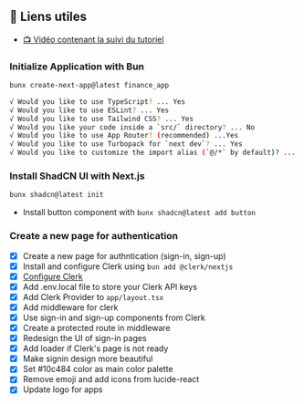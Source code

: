 ## 🔗 Liens utiles

- [📺 Vidéo contenant la suivi du tutoriel](https://www.youtube.com/watch?v=N_uNKAus0II)


### Initialize Application with Bun
```bash
bunx create-next-app@latest finance_app

√ Would you like to use TypeScript? ... Yes
√ Would you like to use ESLint? ... Yes
√ Would you like to use Tailwind CSS? ... Yes
√ Would you like your code inside a `src/` directory? ... No
√ Would you like to use App Router? (recommended) ...Yes
√ Would you like to use Turbopack for `next dev`? ... Yes
√ Would you like to customize the import alias (`@/*` by default)? ... No
```


### Install ShadCN UI with Next.js
```bash
bunx shadcn@latest init
```

- Install button component with `bunx shadcn@latest add button`

### Create a new page for authentication

- [x] Create a new page for authntication (sign-in, sign-up)
- [x] Install and configure Clerk using `bun add @clerk/nextjs`
- [x] [Configure Clerk](https://clerk.com/docs/quickstarts/nextjs)
- [x] Add .env.local file to store your Clerk API keys
- [x] Add Clerk Provider to `app/layout.tsx`
- [x] Add middleware for clerk
- [x] Use sign-in and sign-up components from Clerk
- [x] Create a protected route in middleware
- [x] Redesign the UI of sign-in pages
- [x] Add loader if Clerk's page is not ready
- [x] Make signin design more beautiful
- [x] Set #10c484 color as main color palette
- [x] Remove emoji and add icons from lucide-react
- [x] Update logo for apps
